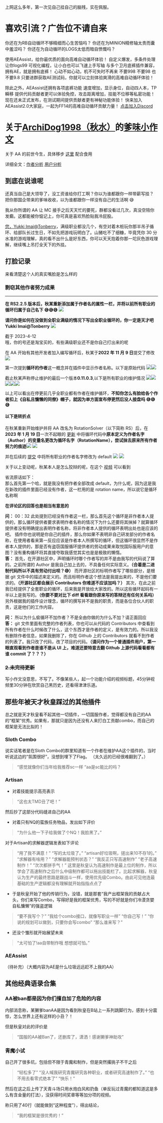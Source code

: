 上网这么多年，第一次见自己挂自己的脑残，实在佩服。

# 喜欢引流？广告位不请自来
你还在为RB自动循环不够精细而心生苦恼吗？
你还在为MINION精修轴太贵而囊中羞涩吗？
你还在为自动循环的LOGS太低而暗自愤慨吗？

使用AEAssist，给你最优质的面向高难自动循环体验！
自定义爆发，多条件处理让你logs99
可视化编程，让小白也可以飞速上手写轴
与多个卫月底裤插件兼容，拥有AE，就是拥有底裤！
心动不如心动，机不可失时不再来
不要998 不要98 也不要9.8
只要进群获取AE测试码，你就可以立刻体验爽滑的高难自动循环体验！

除此之外，AEAssist还拥有各项底裤功能
速度增加，显示身位，自动四人本，TP瞬移
提供代码贡献者更可以体验免控，攻击距离增加，技能不位移等私密功能！
现在还未正式发布，在测试期间提供贡献者更有神秘功能体验！
快来加入AEAssist2.0大家庭，一起为FF14的高难自动循环贡献力量！
[点击加入Discord](https://discord.gg/w2DPwRRZuT)

# 关于[ArchiDog1998（秋水）](https://github.com/ArchiDog1998)的[爹味小作文](https://github.com/NiGuangOwO/-/blob/main/ChineseServer/README.md)

关于 AA 的前世今生，具体移步 [这里](https://github.com/ArchiDog1998/RotationSolver/tree/99637a4e85b0c5fb359d5cd8639d1ffd30107b9a?tab=readme-ov-file#%E5%AF%B9%E4%BA%8E%E5%9B%BD%E6%9C%8D%E7%94%A8%E6%88%B7) 配合食用

详细全文：[作者分析](https://github.com/NiGuangOwO/-/blob/main/ChineseServer/authors.md) [用户分析](https://github.com/NiGuangOwO/-/blob/main/ChineseServer/users.md)

## 到底在说谁呢

还真当自己是大领导了，没工资谁给你打工啊？你以为谁都跟你一样带薪写挂？
把你那国企带来的爹味收收，以为谁都跟你一样没有自己的生活啊 😅

我从你所谓的 AA 让 MC 接手之后天天忙的要死，群都没看过几次，真没空陪你发癫。这都能被你惦记上，你可真是喜欢热脸贴我冷屁股。

[您，Yukki Imai@Tonberry](https://jp.finalfantasyxiv.com/lodestone/character/38751017/)，满级职业都没几个，有空对着木桩玩你那半吊子循环、给部队长过生日，不如先把游戏玩明白了。山猪吃不了细糠，毕竟凭你 30 分水准的游戏理解，真的看不出什么是好东西，你可以天天抱着你那一坨灰色游戏理解，继续嘴上吊打全天下的外挂。

## 打脸记录

来看清楚这个人的真实嘴脸是怎么样的

### 剽窃其他作者努力成果

---

**在 RS2.2.5 版本后，秋某重新添加属于作者名的属性一栏，并将以前所有职业的循环归属于自己名下 😅😅😅** ![](img/1-13.png)  

**请问你是如何在没做到全职业满级的情况下写出全职业循环的，你一定是天才吧 Yukki Imai@Tonberry** ![](img/1-14.png)

截于 2023-4-12  
哦，你的号还是淘宝买的，有些满级职业还不是你自己打出来的呢

在 AA 开始有其他开发者加入编写循环后，秋某于**2022 年 11 月 9 日**提交了修改![](img/1-1.png)  

第一次提到**循环的作者**这一概念并在插件中显示作者名称。以下是原始代码
![](img/1-2.png)![](img/1-3.png)

截止秋某声称停止维护的最后一个版本**0.11.0.3**,以下是所有职业的维护情况
![](img/1-4.png)![](img/1-5.png)![](img/1-6.png)![](img/1-7.png)![](img/1-8.png)

以上可以看出在停更前几乎全职业都有作者在维护循环，**不知你怎么有脸给各个作者扣上《自私且慵懒的同僚》帽子，就因为单方面宣布停更然后没人接盘吗 😅😅😅**

#### 以下是转折点

在秋某重新开始维护并将 AA 改名为 RotationSolver（以下简称 RS）后，在**2023 年 1 月 19 日**一次不起眼的 [更新](https://github.com/ArchiDog1998/RotationSolver/commit/c770978fd50f87380b11129bddb86f25969013dc) 中将循环代码中**原本定义为作者名字（Author）的变量名更改为循环名字（RotationName），尝试抹去原来所有作者努力的痕迹**![](img/1-9.png)
![](img/1-10.png)

并在后续的 [提交](https://github.com/ArchiDog1998/RotationSolver/commit/c9dec3bc99b7518000f155d8453495c5d774b246) 中将所有职业的作者名字修改为 default ![](img/1-11.png)
![](img/1-12.png)

关于以上变动呢，秋某本人是怎么狡辩的呢，在这个 [视频](https://www.bilibili.com/video/BV1624y1z7iv/) 可以看到

省流原话如下：   
那么首先第一个哈，就是我没有把作者全部改成 default，为什么呢，因为这是我在新改的插件里面已经没有作者，这一栏用的是 rotation name，所以说它是循环名称啊

**在评论区的回答也是相当有意思的**

**问：** 00：32 此处提到已经没有作者这一栏，那么首先这个循环是非作者本人提供的，那么循环提供者要求表明作者名称的情况下为什么还要将其抹掉？就算循环提供者没有明确提出表明作者名称，将非作者本人提供的循环表明出处也是应该的吧。
插件你也说明是你自己的插件，那么你如果不表明非自己研发部分的作者名称，在使用者看来第一反应应该是作者本人所撰写的循环，但这循环很显然不是作者本人提供的，那是否有盗窃国服循环提供者的劳动成果来取悦国际服用户的意图？没有重构循环将其直接夺取我感觉其实也是是极致的懒惰。  
**答：** 首先，在开源社区中，声明循环时哪个作者写的并不是由我写的代码说了算的。之前所谓的 Author 是我自己加上去的，不具备任何实际意义。**（合着是二进制代码所以不具有劳动付出呗？😅）** 而开源社区的标明作者写了哪些部分，是根据 git 文件中的描述来定义的。而且标明作者这个想法是我提出来的，不是他们要求的。**（开源社区都会展示 Contributors 你难道不应该加吗？）** 其次，在此之前我已经提供了全套职业的循环，后来我是开放给大家改的。所以这些循环起码有一半以上是我写的。**（你要不要对比下 diff 看看跟你原来写的答辩还有任何关系吗）** 另外根据我的插件设计理念，循环的撰写并不是我的职责，而是各位合伙人的职责，这是他们的工作内容。

**问：** 所以为什么偷循环不加作者？不是全由你做的为什么不加？请正面回应  
**答：** git 文件里面有完整的作者列表，你也可以从代码的 Contributors 中查看到所有作者在什么时候改了什么，这个东西才是作者的定义，是有效力的。所以我没有删除作者信息，如果我删除了，你在 Github 上的 Contributors 就看不到作者的列表了。我只改了代码，改了项目的代码。**（请问作为一个普通插件用户，第一眼直观看到作者是谁不是从 UI 上，难道还要特意去翻 Github 上源代码看看都有谁 commit 了？？？）**

### ~~2.未完待更新~~
写小作文没意思，不写了。不像某些人，起一个功能介绍的视频标题，45分钟视频里30分钟在欣赏自己黑历史，还看得津津乐道。


## 那些年被天才秋皇踩过的其他插件
总之就是天才秋皇看不起其他一切插件，一切国服作者，觉得都没有自己的AA的“框架”优秀。如果有，那就只是因为还没有人来打白工贡献combo，而自己的框架是无法比拟的！
### Sloth Combo
说实话笔者是在Sloth Combo的群里知道有一个作者在维护AA这个插件的，当时听说这边的“氛围很好”，没想到埋下了Flag。
（太久远的已经很难翻到了。）
>“感觉就像你们当年给我推荐sc一样
>“aa是sc能比的吗？


### Artisan

- 对着技能提示高亮表示
>“这也太TMD丑了吧！”

然后抄了这部分代码缝进自己的AA

- 对着只有NQ的蛮族任务物品，发出如下评价

>“为什么他一下子给我做了个NQ！我脸黑了。”

对于Artisan的求解器逻辑发表如下评论

>“用了我不满意！”
>“写的太垃圾了。”
>“artisan好垃圾啊，搓出来10不存1的。”
>“求解器有啥用？”
>“求解器能预判状态？”
>“我反正只写高速制作”
>“老子高速制作！”
>“次次都拼手气！”
这里是秋皇认为高速制作是最上位的制作，所以学会了高速制作之后什么中级制作都可以拖出技能栏了。比起求解器，秋皇认为生产的最终思路是跟战斗一样，使用优先级Combo。由此可见他连最基础的生产逻辑都没有理解就开始指指点点了
- 于是秋皇开始了他的传销行为，没错，就是那套“我产出框架我的贡献占大头，你们来写Combo，写得好是我的框架优秀，写的不好就是你们冷漠贪婪自私慵懒”的强盗逻辑
>“要不我写个？”
>“我给个combo接口，就像写职业一样”
>“你自己写！”
>“你说的规划可以做到，只要你会写combo”
>“那么谁来写？”
- 还没个雏形就开始展望未来
>“太可怕了!aa自带制作哦 想想就可怕。”


### AEAssist
（待补充）（大概内容为AE是什么垃圾远远赶不上我的AA）

## 其他经典语录合集
### AA被ban都是因为你们擅自加了危险的内容

内部消息称，某獭爹banAA是因为看到秋皇在B站上一系列跳脚行为，感到十分震惊，怎么世界上还有这样的小丑？！

但是秋皇对此的评价是

>“国服的AA被Ban了，还删库了，潇洒！感谢獭爹神助攻”

### 青魔小试

自己开了很多坑，包括但不限于青魔和制作，但是突然撂挑子不干之后

>“轻松多了”
>“没人喊我研究青魔研究各种职业，或者研究高速制作了。”
>“也不用去看零式绝本了”
>“快乐！”

然后在这之后上传了天青斗场只用水炮白风和扔鱼（单反玩过青魔的都知道这是多么有含金量的打法），没获得时间奖章等等加分项的视频。

称只用了40行（就能做到“这种程度”），得出结论，

>“我的框架是很优秀的！”
